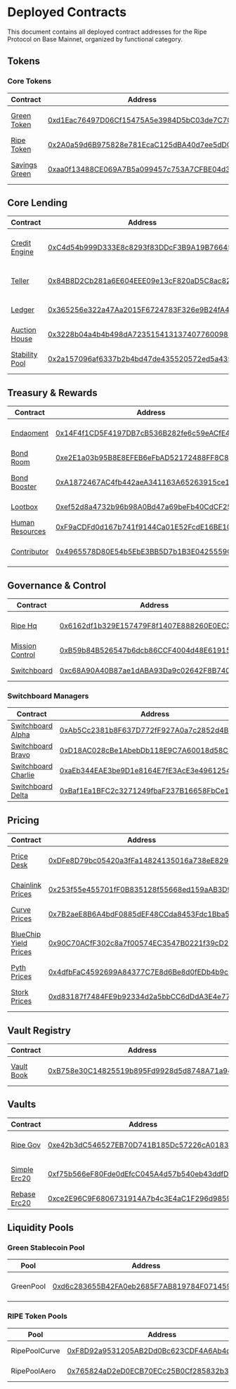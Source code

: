 # Deployed Contracts

This document contains all deployed contract addresses for the Ripe Protocol on Base Mainnet, organized by functional category.

## Tokens

### Core Tokens

| Contract                                | Address                                                                                                               | Description                 |
| --------------------------------------- | --------------------------------------------------------------------------------------------------------------------- | --------------------------- |
| [Green Token](tokens/GreenToken.md)     | [0xd1Eac76497D06Cf15475A5e3984D5bC03de7C707](https://basescan.org/address/0xd1Eac76497D06Cf15475A5e3984D5bC03de7C707) | USD-pegged stablecoin       |
| [Ripe Token](tokens/RipeToken.md)       | [0x2A0a59d6B975828e781EcaC125dBA40d7ee5dDC0](https://basescan.org/address/0x2A0a59d6B975828e781EcaC125dBA40d7ee5dDC0) | Governance token            |
| [Savings Green](tokens/SavingsGreen.md) | [0xaa0f13488CE069A7B5a099457c753A7CFBE04d36](https://basescan.org/address/0xaa0f13488CE069A7B5a099457c753A7CFBE04d36) | Interest-bearing stablecoin |

## Core Lending

| Contract                                        | Address                                                                                                               | Description                  |
| ----------------------------------------------- | --------------------------------------------------------------------------------------------------------------------- | ---------------------------- |
| [Credit Engine](core-lending/CreditEngine.md)   | [0xC4d54b999D333E8c8293f83DDcF3B9A19B76645F](https://basescan.org/address/0xC4d54b999D333E8c8293f83DDcF3B9A19B76645F) | Lending and borrowing engine |
| [Teller](core-lending/Teller.md)                | [0x84B8D2Cb281a6E604EEE09e13cF820aD5C8ac82d](https://basescan.org/address/0x84B8D2Cb281a6E604EEE09e13cF820aD5C8ac82d) | User interaction gateway     |
| [Ledger](core-lending/Ledger.md)                | [0x365256e322a47Aa2015F6724783F326e9B24fA47](https://basescan.org/address/0x365256e322a47Aa2015F6724783F326e9B24fA47) | Protocol data storage        |
| [Auction House](core-lending/AuctionHouse.md)   | [0x3228b04a4b4b498dA7235154131374077600989F](https://basescan.org/address/0x3228b04a4b4b498dA7235154131374077600989F) | Liquidation auctions         |
| [Stability Pool](core-lending/StabilityPool.md) | [0x2a157096af6337b2b4bd47de435520572ed5a439](https://basescan.org/address/0x2a157096af6337b2b4bd47de435520572ed5a439) | Liquidation backstop vault   |

## Treasury & Rewards

| Contract                                              | Address                                                                                                               | Description                  |
| ----------------------------------------------------- | --------------------------------------------------------------------------------------------------------------------- | ---------------------------- |
| [Endaoment](treasury-rewards/Endaoment.md)            | [0x14F4f1CD5F4197DB7cB536B282fe6c59eACfE40d](https://basescan.org/address/0x14F4f1CD5F4197DB7cB536B282fe6c59eACfE40d) | Treasury yield strategies    |
| [Bond Room](treasury-rewards/BondRoom.md)             | [0xe2E1a03b95B8E8EFEB6eFbAD52172488FF8C84A6](https://basescan.org/address/0xe2E1a03b95B8E8EFEB6eFbAD52172488FF8C84A6) | RIPE bond sales              |
| [Bond Booster](treasury-rewards/BondBooster.md)       | [0xA1872467AC4fb442aeA341163A65263915ce178a](https://basescan.org/address/0xA1872467AC4fb442aeA341163A65263915ce178a) | Bond purchase incentives     |
| [Lootbox](treasury-rewards/Lootbox.md)                | [0xef52d8a4732b96b98A0Bd47a69beFb40CdCF2515](https://basescan.org/address/0xef52d8a4732b96b98A0Bd47a69beFb40CdCF2515) | Rewards distribution         |
| [Human Resources](treasury-rewards/HumanResources.md) | [0xF9aCDFd0d167b741f9144Ca01E52FcdE16BE108b](https://basescan.org/address/0xF9aCDFd0d167b741f9144Ca01E52FcdE16BE108b) | Contributor management       |
| [Contributor](treasury-rewards/Contributor.md)        | [0x4965578D80E54b5EbE3BB5D7b1B3E0425559C1D1](https://basescan.org/address/0x4965578D80E54b5EbE3BB5D7b1B3E0425559C1D1) | Contributor vesting template |

## Governance & Control

| Contract                                                | Address                                                                                                               | Description             |
| ------------------------------------------------------- | --------------------------------------------------------------------------------------------------------------------- | ----------------------- |
| [Ripe Hq](governance-control/RipeHq.md)                 | [0x6162df1b329E157479F8f1407E888260E0EC3d2b](https://basescan.org/address/0x6162df1b329E157479F8f1407E888260E0EC3d2b) | Central governance hub  |
| [Mission Control](governance-control/MissionControl.md) | [0xB59b84B526547b6dcb86CCF4004d48E619156CF3](https://basescan.org/address/0xB59b84B526547b6dcb86CCF4004d48E619156CF3) | Protocol configuration  |
| [Switchboard](governance-control/Switchboard.md)        | [0xc68A90A40B87ae1dABA93Da9c02642F8B74030F9](https://basescan.org/address/0xc68A90A40B87ae1dABA93Da9c02642F8B74030F9) | Configuration authority |

### Switchboard Managers

| Contract                                                                      | Address                                                                                                               | Description      |
| ----------------------------------------------------------------------------- | --------------------------------------------------------------------------------------------------------------------- | ---------------- |
| [Switchboard Alpha](governance-control/configuration/SwitchboardAlpha.md)     | [0xAb5Cc2381b8F637D772fF927A0a7c2852d4B819b](https://basescan.org/address/0xAb5Cc2381b8F637D772fF927A0a7c2852d4B819b) | Config manager A |
| [Switchboard Bravo](governance-control/configuration/SwitchboardBravo.md)     | [0xD18AC028cBe1AbebDb118E9C7A60018d58C846e7](https://basescan.org/address/0xD18AC028cBe1AbebDb118E9C7A60018d58C846e7) | Config manager B |
| [Switchboard Charlie](governance-control/configuration/SwitchboardCharlie.md) | [0xaEb344EAE3be9D1e8164E7fE3AcE3e496125403b](https://basescan.org/address/0xaEb344EAE3be9D1e8164E7fE3AcE3e496125403b) | Config manager C |
| [Switchboard Delta](governance-control/configuration/SwitchboardDelta.md)     | [0xBaf1Ea1BFC2c3271249fbaF237B16658FbCe1103](https://basescan.org/address/0xBaf1Ea1BFC2c3271249fbaF237B16658FbCe1103) | Config manager D |

## Pricing

| Contract                                                | Address                                                                                                               | Description                  |
| ------------------------------------------------------- | --------------------------------------------------------------------------------------------------------------------- | ---------------------------- |
| [Price Desk](pricing/PriceDesk.md)                      | [0xDFe8D79bc05420a3fFa14824135016a738eE8299](https://basescan.org/address/0xDFe8D79bc05420a3fFa14824135016a738eE8299) | Price aggregation hub        |
| [Chainlink Prices](pricing/ChainlinkPrices.md)          | [0x253f55e455701fF0B835128f55668ed159aAB3D9](https://basescan.org/address/0x253f55e455701fF0B835128f55668ed159aAB3D9) | Chainlink oracle integration |
| [Curve Prices](pricing/CurvePrices.md)                  | [0x7B2aeE8B6A4bdF0885dEF48CCda8453Fdc1Bba5d](https://basescan.org/address/0x7B2aeE8B6A4bdF0885dEF48CCda8453Fdc1Bba5d) | Curve pool pricing           |
| [BlueChip Yield Prices](pricing/BlueChipYieldPrices.md) | [0x90C70ACfF302c8a7f00574EC3547B0221f39cD28](https://basescan.org/address/0x90C70ACfF302c8a7f00574EC3547B0221f39cD28) | Yield-bearing asset pricing  |
| [Pyth Prices](pricing/PythPrices.md)                    | [0x4dfbFaC4592699A84377C7E8d6Be8d0fEDb4b9c0](https://basescan.org/address/0x4dfbFaC4592699A84377C7E8d6Be8d0fEDb4b9c0) | Pyth oracle integration      |
| [Stork Prices](pricing/StorkPrices.md)                  | [0xd83187f7484FE9b92334d2a5bbCC6dDdA3E4e774](https://basescan.org/address/0xd83187f7484FE9b92334d2a5bbCC6dDdA3E4e774) | Stork oracle integration     |

## Vault Registry

| Contract                              | Address                                                                                                               | Description              |
| ------------------------------------- | --------------------------------------------------------------------------------------------------------------------- | ------------------------ |
| [Vault Book](registries/VaultBook.md) | [0xB758e30C14825519b895Fd9928d5d8748A71a944](https://basescan.org/address/0xB758e30C14825519b895Fd9928d5d8748A71a944) | Vault registry & rewards |

## Vaults

| Contract                              | Address                                                                                                               | Description               |
| ------------------------------------- | --------------------------------------------------------------------------------------------------------------------- | ------------------------- |
| [Ripe Gov](vaults/RipeGov.md)         | [0xe42b3dC546527EB70D741B185Dc57226cA01839D](https://basescan.org/address/0xe42b3dC546527EB70D741B185Dc57226cA01839D) | Governance staking vault  |
| [Simple Erc20](vaults/SimpleErc20.md) | [0xf75b566eF80Fde0dEfcC045A4d57b540eb43ddfD](https://basescan.org/address/0xf75b566eF80Fde0dEfcC045A4d57b540eb43ddfD) | Standard collateral vault |
| [Rebase Erc20](vaults/RebaseErc20.md) | [0xce2E96C9F6806731914A7b4c3E4aC1F296d98597](https://basescan.org/address/0xce2E96C9F6806731914A7b4c3E4aC1F296d98597) | Rebasing token vault      |

## Liquidity Pools

### Green Stablecoin Pool

| Pool      | Address                                                                                                               | Platform | Description                |
| --------- | --------------------------------------------------------------------------------------------------------------------- | -------- | -------------------------- |
| GreenPool | [0xd6c283655B42FA0eb2685F7AB819784F071459dc](https://basescan.org/address/0xd6c283655B42FA0eb2685F7AB819784F071459dc) | Curve    | GREEN/USDC stablecoin pool |

### RIPE Token Pools

| Pool          | Address                                                                                                               | Platform  | Description    |
| ------------- | --------------------------------------------------------------------------------------------------------------------- | --------- | -------------- |
| RipePoolCurve | [0xF8D92a9531205AB2Dd0Bc623CDF4A6Ab4c3a2526](https://basescan.org/address/0xF8D92a9531205AB2Dd0Bc623CDF4A6Ab4c3a2526) | Curve     | RIPE/ETH pool  |
| RipePoolAero  | [0x765824aD2eD0ECB70ECc25B0Cf285832b335d6A9](https://basescan.org/address/0x765824aD2eD0ECB70ECc25B0Cf285832b335d6A9) | Aerodrome | RIPE/WETH pool |
